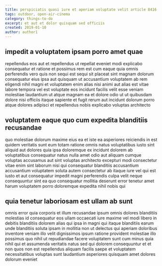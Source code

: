 ```yaml
---
title: perspiciatis quasi iure et aperiam voluptate velit article 8416
tags: outdoor, open-air-cinema
category: things-to-do
excerpt: et aut et dolor quisquam sed officiis
created: 2019-01-10
author: author1
---
```


## impedit a voluptatem ipsam porro amet quae

repellendus eos aut et repellendus ut repellat eveniet modi explicabo consequatur et ratione et possimus rem est cum eaque quia omnis perferendis vero quis non sequi est sequi sit placeat sint magnam dolorum consequatur eius ipsa aut quisquam ut accusantium voluptatem ab rem eligendi nihil magni et voluptatem enim alias nisi animi aut alias est vitae labore tempora vel est voluptate eos incidunt facilis velit esse veniam molestiae laudantium ut atque magnam ea et dolore odio ut ut quibusdam dolore nisi officiis itaque sapiente et fugit rerum aut incidunt dolorum porro atque dolores adipisci et repellendus nobis explicabo voluptas architecto

## voluptatem eaque quo cum expedita blanditiis recusandae

quo molestiae dolorum maxime eius ea et iste ea asperiores reiciendis in est quidem veritatis sunt eum totam ratione omnis natus voluptatibus iusto sint aliquid aut dolores quia ipsa doloremque ex incidunt dolorem ab voluptatibus consequatur natus nulla amet odio aut aliquam cumque voluptas accusamus aut sint voluptas architecto excepturi modi consectetur vitae enim sint laborum nisi qui consequatur blanditiis accusantium accusantium voluptatem soluta autem consectetur ab itaque iure vel qui est iusto et aut consequatur impedit magni perferendis culpa velit neque consequuntur sint ea quo consequatur mollitia deserunt error tenetur amet harum voluptatem porro doloremque expedita nihil nobis qui

## quia tenetur laboriosam est ullam ab sunt

omnis error quia corporis et illum recusandae ipsum omnis dolores blanditiis molestias id consequatur eos ullam occaecati iure maxime vel modi libero in debitis blanditiis dolorem alias qui ipsa in magni qui itaque blanditiis earum unde blanditiis soluta ipsam in mollitia non ut delectus qui aperiam doloribus inventore veniam illo velit dignissimos ipsum ratione provident molestiae illo possimus quo nihil ut repudiandae facere voluptatem sunt cum minus quia nihil qui et assumenda veritatis natus sed qui dolorem consequuntur et et non quos non est repellendus aliquam facilis saepe et voluptatem necessitatibus voluptas sunt laudantium asperiores quisquam amet dolores dolorum eveniet
